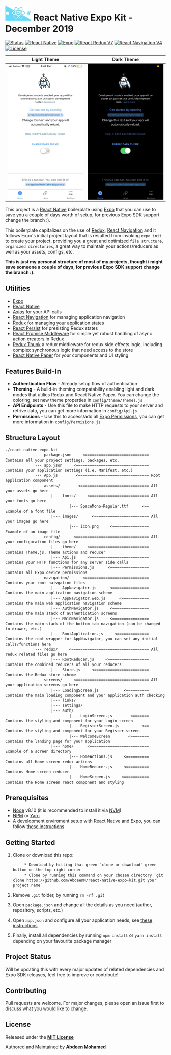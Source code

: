 # ![alt text](https://github.com/AbdeenM/react-native-expo-kit/blob/master/icon.png) React Native Expo Kit - December 2019

[![Status](https://img.shields.io/badge/build-passing-green.svg?branch=master)](https://github.com/AbdeenM/react-native-expo-kit)
[![React Native](https://img.shields.io/badge/React%20Native-v0.61.0-blue.svg?logo=react)](https://facebook.github.io/react-native/)
[![Expo](https://img.shields.io/badge/Expo-SDK36.0.0-black.svg?logo=expo)](https://expo.io/)
[![React Redux V7](https://img.shields.io/badge/Redux-v7.1.3-purple.svg?logo=redux)](https://react-redux.js.org/)
[![React Navigation V4](https://img.shields.io/badge/React%20Navigation-v4.0.10-blue.svg?logo=react)](https://reactnavigation.org/)
[![License](https://img.shields.io/badge/License-MIT-yellowgreen.svg)](http://mit-license.org/)

Light Theme              |  Dark Theme
:-------------------------:|:-------------------------:
![](https://github.com/AbdeenM/react-native-expo-kit/blob/master/screenshots/lightTheme.jpeg)  |  ![](https://github.com/AbdeenM/react-native-expo-kit/blob/master/screenshots/darkTheme.jpeg)

This project is a [React Native](https://facebook.github.io/react-native/) boilerplate using [Expo](https://expo.io/) that you can use to save you a couple of days worth of setup, for previous Expo SDK support change the branch :).

This boilerplate capitalizes on the use of [Redux](https://react-redux.js.org/), [React Navigation](https://reactnavigation.org/) and it follows Expo's initial project layout that is resulted from invoking `expo init` to create your project,
providing you a great and optimized `file structure`, `organized directories`, a great way to maintain your actions/reducers as well as your assets, configs, etc.

**This is just my personal structure of most of my projects, thought i might save someone a couple of days, for previous Expo SDK support change the branch :).**

## Utilities

* [Expo](https://expo.io/)
* [React Native](facebook.github.io/react-native/)
* [Axios](https://github.com/axios/axios/) for your API calls
* [React Navigation](https://reactnavigation.org/) for managing application navigation
* [Redux](https://redux.js.org/) for managing your application states
* [React Persist](https://github.com/rt2zz/redux-persist/) for presisting Redux states
* [React Promise Middleware](https://github.com/pburtchaell/redux-promise-middleware/) for simple yet robust handling of async action creators in Redux
* [Redux Thunk](https://github.com/reduxjs/redux-thunk/) a redux middleware for redux side effects logic, including complex synchronous logic that need access to the store
* [React Native Paper](https://reactnativepaper.com/) for your components and UI styling

## Features Build-In

* **Authentication Flow** - Already setup flow of authentication
* **Theming** - A build-in theming compatability enabling light and dark modes that utilies Redux and React Native Paper. You can change the coloring, set new theme properties in `config/theme/Themes.js`
* **API Endpoints** - Use this file to make HTTP requests to your server and retrive data, you can get more information in `config/Api.js`
* **Permissions** - Use this to access/add all [Expo Permissions](https://docs.expo.io/versions/latest/sdk/permissions/), you can get more information in `config/Permisions.js`

## Structure Layout

```
./react-native-expo-kit
            |--- package.json     <============================ Contains all your project settings, packages, etc.
            |--- app.json     <================================ Contains your application settings (i.e. Manifest, etc.)
            |--- App.js        <=============================== Root application component
            |--- assets/        <============================== All your assets go here
                    |--- fonts/     <========================== All your fonts go here
                            |--- SpaceMono-Regular.ttf      <== Example of a font file
                    |--- images/      <======================== All your images go here
                            |--- icon.png     <================ Example of an image file
            |--- config/      <================================ All your configuration files go here
                    |--- theme/     <========================== Contains Theme.js, Theme actions and reducer
                    |--- Api.js     <========================== Contains your HTTP functions for any server side calls
                    |--- Permissions.js      <================= Contains all Expo device permissions
            |--- navigation/      <============================ Contains your root naivgation files
                    |--- AppNavigator.js      <================ Contains the main application navigation scheme
                    |--- AppNavigator.web.js      <============ Contains the main web application navigation scheme
                    |--- AuthNavigator.js     <================ Contains the main stack of authentication screens
                    |--- MainNavigator.js     <================ Contains the main stack of the bottom tab navigation (can be changed to drawer, etc.)
                    |--- RootApplication.js     <============== Contains the root wrapper for AppNavigator, you can set any initial calls/functions here
            |--- redux/     <================================== All redux related files go here
                    |--- RootReducer.js     <================== Contains the combined reducers of all your reducers
                    |--- Store.js     <======================== Contains the Redux store scheme
            |--- screens/     <================================ All your application screens go here
                    |--- LoadingScreen.js           <========== Contains the main loading component and your application auth checking
                    |--- links/
                    |--- settings/
                    |--- auth/
                            |--- LoginScreen.js        <======= Contains the styling and component for your Login screen
                            |--- RegisterScreen.js          <== Contains the styling and component for your Register screen
                            |--- WelcomeScreen        <======== Contains the landing page for your application
                    |--- home/      <========================== Example of a screen directory
                            |--- HomeActions.js     <========== Contains all Home screen redux actions
                            |--- HomeReducer.js     <========== Contains Home screen reducer
                            |--- HomeScreen.js     <=========== Contains the Home screen react component and styling             
```

## Prerequisites

* [Node](https://nodejs.org) v8.10 (it is recommended to install it via [NVM](https://github.com/creationix/nvm))
* [NPM](https://npmjs.com/) or [Yarn](https://https://yarnpkg.com/)
* A development enviroment setup with React Native and Expo, you can follow [these instructions](https://docs.expo.io/versions/v35.0.0/introduction/installation/)

## Getting Started

1. Clone or download this repo:

            * Download by hitting that green `clone or download` green button on the top right corner      
            * Clone by running this command on your chosen directory `git clone https://github.com/AbdeenM/react-native-expo-kit.git your project name`
2. Remove `.git` folder, by running `rm -rf .git`
3. Open `package.json` and change all the details as you need (author, repository, scripts, etc.)
4. Open `app.json` and configure all your application needs, see [these instructions](https://docs.expo.io/versions/latest/workflow/configuration/)
5. Finally, install all dependencies by running `npm install` or `yarn install` depending on your favourite package manager

## Project Status

Will be updating this with every major updates of related dependencies and Expo SDK releases, feel free to improve or contribute!

## Contributing

Pull requests are welcome. For major changes, please open an issue first to discuss what you would like to change.

## License

Released under the **[MIT License](http://mit-license.org/)**

Authored and Maintained by **[Abdeen Mohamed](https://github.com/AbdeenM)**
